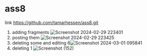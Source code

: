 # ass8
link https://github.com/tamarhessen/ass8.git
1. adding fragments  ![Screenshot 2024-02-29 223401](https://github.com/tamarhessen/ass8/assets/151655338/d93e0fd2-7a55-4792-b9ea-1f298e41dea1)
2. posting them ![Screenshot 2024-02-29 223425](https://github.com/tamarhessen/ass8/assets/151655338/4f9d2772-2e26-46d2-a2f8-4203d130c75c)
3. deleting some and editing 6![Screenshot 2024-03-01 095841](https://github.com/tamarhessen/ass8/assets/151655338/50e88489-d0e8-4ca9-ace4-80fd3a487b02)
4. deleting 1 ![Screenshot (152)](https://github.com/tamarhessen/ass8/assets/151655338/24fdaf18-1c1b-421d-9cc8-087282a53d6f)
